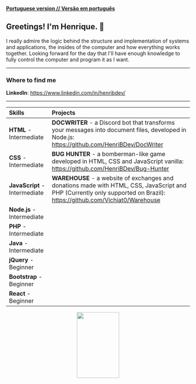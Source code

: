[**Portuguese version // Versão em português**](README-Portuguese.md)

## Greetings! I'm Henrique. :wave:

I really admire the logic behind the structure and implementation of systems and applications, the insides of the computer and how everything works together. Looking forward for the day that I'll have enough knowledge to fully control the computer and program it as I want.

---

### Where to find me

**LinkedIn**: https://www.linkedin.com/in/henribdev/

---

| Skills | Projects |
|:---|:---|
|**HTML** - Intermediate    |**DOCWRITER** - a Discord bot that transforms your messages into document files, developed in Node.js: https://github.com/HenriBDev/DocWriter|
|**CSS** - Intermediate    |**BUG HUNTER** - a bomberman-like game developed in HTML, CSS and JavaScript vanilla: https://github.com/HenriBDev/Bug-Hunter|
|**JavaScript** - Intermediate    |**WAREHOUSE** - a website of exchanges and donations made with HTML, CSS, JavaScript and PHP (Currently only supported on Brazil): https://github.com/Vichiat0/Warehouse|
|**Node.js** - Intermediate    | |
|**PHP** - Intermediate    | |
|**Java** - Intermediate | |
|**jQuery** - Beginner    | |
|**Bootstrap** - Beginner    | |
|**React** - Beginner    | |

<p align="center">
  <img width="48%" height="180em" src="https://github-readme-stats.vercel.app/api/?username=HenriBDev&show_icons=true&theme=material-palenight&include_all_commits=true&count_private=true"/>
</p>






